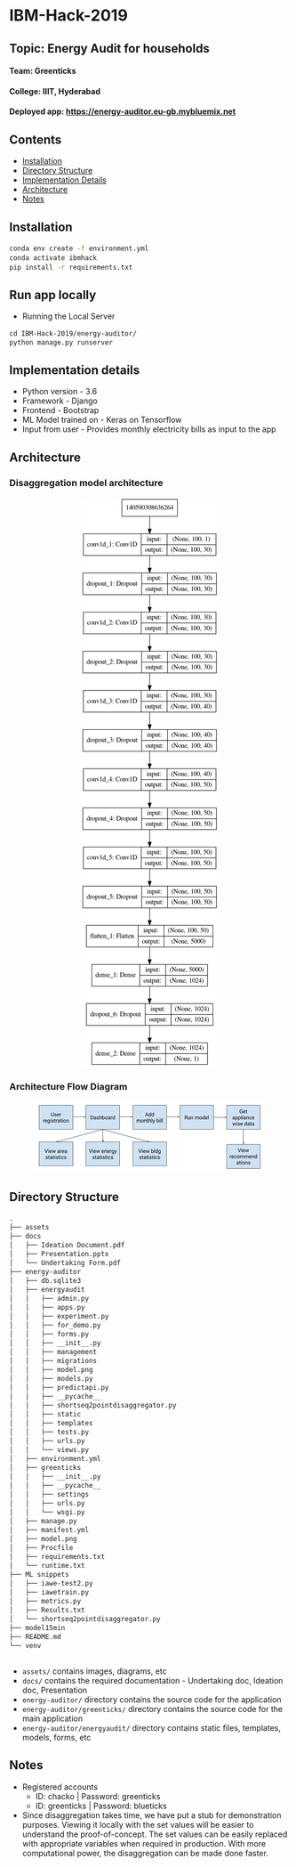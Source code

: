 # IBM-Hack-2019
## Topic: Energy Audit for households
#### Team: Greenticks
#### College: IIIT, Hyderabad
#### Deployed app: <https://energy-auditor.eu-gb.mybluemix.net>


## Contents

* [Installation](#installation)
* [Directory Structure](#directory-structure)
* [Implementation Details](#implementation-details)
* [Architecture](#architecture)
* [Notes](#notes)

## Installation
```bash
conda env create -f environment.yml
conda activate ibmhack
pip install -r requirements.txt
```

## Run app locally

* Running the Local Server
```
cd IBM-Hack-2019/energy-auditor/
python manage.py runserver
```

## Implementation details

* Python version - 3.6
* Framework - Django
* Frontend - Bootstrap
* ML Model trained on - Keras on Tensorflow
* Input from user - Provides monthly electricity bills as input to the app

## Architecture

### Disaggregation model architecture
<p align="center">
  <img src="https://github.com/RohanChacko/IBM-Hack-2019/blob/master/assets/model.png" alt="Disaggregation Model"/>
</p>

### Architecture Flow Diagram
<p align="center">
  <img src="https://github.com/RohanChacko/IBM-Hack-2019/blob/master/assets/crp_arch_flow.png" alt="Architecture Flow"/>
</p>

## Directory Structure

```
.
├── assets
├── docs
│   ├── Ideation Document.pdf
│   ├── Presentation.pptx
│   └── Undertaking Form.pdf
├── energy-auditor
│   ├── db.sqlite3
│   ├── energyaudit
│   │   ├── admin.py
│   │   ├── apps.py
│   │   ├── experiment.py
│   │   ├── for_demo.py
│   │   ├── forms.py
│   │   ├── __init__.py
│   │   ├── management
│   │   ├── migrations
│   │   ├── model.png
│   │   ├── models.py
│   │   ├── predictapi.py
│   │   ├── __pycache__
│   │   ├── shortseq2pointdisaggregator.py
│   │   ├── static
│   │   ├── templates
│   │   ├── tests.py
│   │   ├── urls.py
│   │   └── views.py
│   ├── environment.yml
│   ├── greenticks
│   │   ├── __init__.py
│   │   ├── __pycache__
│   │   ├── settings
│   │   ├── urls.py
│   │   └── wsgi.py
│   ├── manage.py
│   ├── manifest.yml
│   ├── model.png
│   ├── Procfile
│   ├── requirements.txt
│   └── runtime.txt
├── ML snippets
│   ├── iawe-test2.py
│   ├── iawetrain.py
│   ├── metrics.py
│   ├── Results.txt
│   └── shortseq2pointdisaggregator.py
├── model15min
├── README.md
└── venv


```

* `assets/` contains images, diagrams, etc
* `docs/` contains the required documentation - Undertaking doc, Ideation doc, Presentation
* `energy-auditor/` directory contains the source code for the application
* `energy-auditor/greenticks/` directory contains the source code for the main application
* `energy-auditor/energyaudit/` directory contains static files, templates, models, forms, etc

## Notes

* Registered accounts
  * ID: chacko | Password: greenticks
  * ID: greenticks | Password: blueticks
* Since disaggregation takes time, we have put a stub for demonstration purposes. Viewing it locally with the set values will be easier to understand the proof-of-concept. The set values can be easily replaced with appropriate variables when required in production. With more computational power, the disaggregation can be made done faster.
